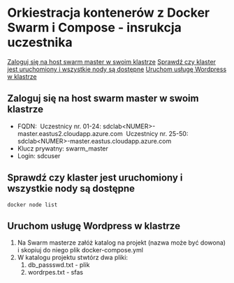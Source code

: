 # Orkiestracja kontenerów z Docker Swarm i Compose - insrukcja uczestnika

[Zaloguj się na host swarm master w swoim klastrze](#Zaloguj)
[Sprawdź czy klaster jest uruchomiony i wszystkie nody są dostępne](#blabal)
[Uruchom usługę Wordpress w klastrze](#Uruchom)


## Zaloguj się na host swarm master w swoim klastrze

- FQDN: 
  ​	Uczestnicy nr. 01-24: 
  ​		sdclab\<NUMER>-master.eastus2.cloudapp.azure.com
  ​	Uczestnicy nr. 25-50: 	
  ​		sdclab\<NUMER>-master.eastus.cloudapp.azure.com
- Klucz prywatny: swarm_master
- Login: sdcuser



## Sprawdź czy klaster jest uruchomiony i wszystkie nody są dostępne 

```
docker node list
```



## Uruchom usługę Wordpress w klastrze

1. Na Swarm masterze załóż katalog na projekt (nazwa może być dowona) i skopiuj do niego plik docker-compose.yml
2. W katalogu projektu stwtórz dwa pliki:
   1. db_passswd.txt - plik 
   2. wordrpes.txt - sfas

